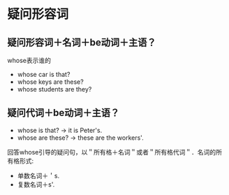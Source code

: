 # 疑问形容词

## 疑问形容词＋名词＋be动词＋主语？
whose表示谁的
* whose car is that? 
* whose keys are these?
* whose students are they?


## 疑问代词＋be动词＋主语？
* whose is that? -> it is Peter's.
* whose are these? -> these are the workers'.

回答whose引导的疑问句，以＂所有格＋名词＂或者＂所有格代词＂．名词的所有格形式: 

* 单数名词＋＇s.
* 复数名词＋s'.